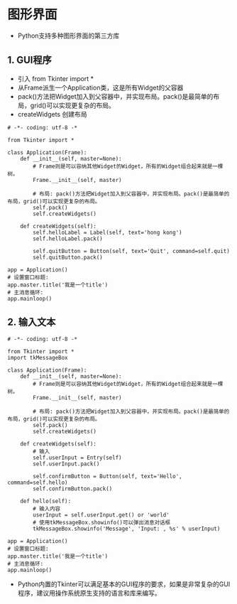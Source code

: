 # 图形界面
- Python支持多种图形界面的第三方库


## 1. GUI程序
- 引入 from Tkinter import *
- 从Frame派生一个Application类，这是所有Widget的父容器
- pack()方法把Widget加入到父容器中，并实现布局。pack()是最简单的布局，grid()可以实现更复杂的布局。
- createWidgets 创建布局

```
# -*- coding: utf-8 -*

from Tkinter import *

class Application(Frame):
    def __init__(self, master=None):
        # Frame则是可以容纳其他Widget的Widget，所有的Widget组合起来就是一棵树。
        Frame.__init__(self, master)

        # 布局: pack()方法把Widget加入到父容器中，并实现布局。pack()是最简单的布局，grid()可以实现更复杂的布局。
        self.pack()
        self.createWidgets()

    def createWidgets(self):
        self.helloLabel = Label(self, text='hong kong')
        self.helloLabel.pack()

        self.quitButton = Button(self, text='Quit', command=self.quit)
        self.quitButton.pack()

app = Application()
# 设置窗口标题:
app.master.title('我是一个title')
# 主消息循环:
app.mainloop()

```

## 2. 输入文本

```
# -*- coding: utf-8 -*

from Tkinter import *
import tkMessageBox

class Application(Frame):
    def __init__(self, master=None):
        # Frame则是可以容纳其他Widget的Widget，所有的Widget组合起来就是一棵树。
        Frame.__init__(self, master)

        # 布局: pack()方法把Widget加入到父容器中，并实现布局。pack()是最简单的布局，grid()可以实现更复杂的布局。
        self.pack()
        self.createWidgets()

    def createWidgets(self):
        # 输入
        self.userInput = Entry(self)
        self.userInput.pack()

        self.confirmButton = Button(self, text='Hello', command=self.hello)
        self.confirmButton.pack()

    def hello(self):
        # 输入内容
        userInput = self.userInput.get() or 'world'
        # 使用tkMessageBox.showinfo()可以弹出消息对话框
        tkMessageBox.showinfo('Message', 'Input: , %s' % userInput)

app = Application()
# 设置窗口标题:
app.master.title('我是一个title')
# 主消息循环:
app.mainloop()

```

- Python内置的Tkinter可以满足基本的GUI程序的要求，如果是非常复杂的GUI程序，建议用操作系统原生支持的语言和库来编写。